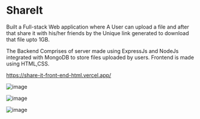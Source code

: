 # ShareIt

Built a Full-stack Web application where A User can upload a file and after that share it with his/her friends by the Unique link generated to download that file upto 1GB.

The Backend Comprises of server made using ExpressJs and NodeJs integrated with MongoDB to store files uploaded by users. Frontend is made using HTML,CSS.

https://share-it-front-end-html.vercel.app/

![image](https://github.com/Uday-Berad22/ShareIt_FrontEnd/assets/120621657/cc41dfe5-4111-4726-a667-98177f8d6a61)

![image](https://github.com/Uday-Berad22/ShareIt_FrontEnd/assets/120621657/b6d113b1-0039-4d52-b8b8-0c545fe694a9)

![image](https://github.com/Uday-Berad22/ShareIt_FrontEnd/assets/120621657/11b4a7ee-9184-45c0-8cba-514f76f2f667)
